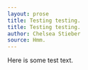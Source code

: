 ```yaml
---
layout: prose
title: Testing testing.
title: Testing testing.
author: Chelsea Stieber
source: Hmm. 
---
```


Here is some test text. 
